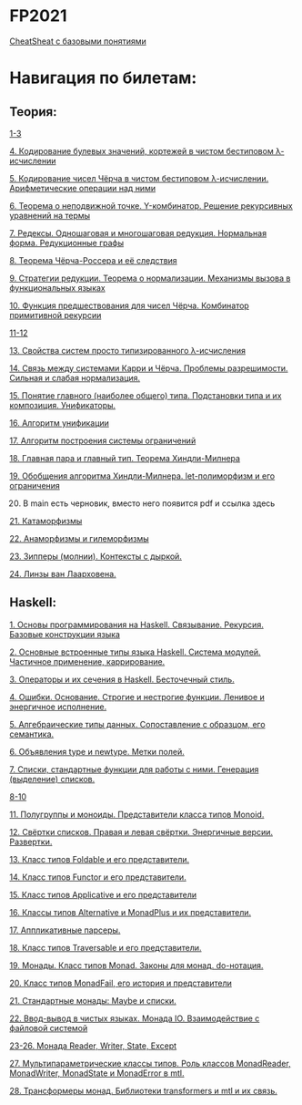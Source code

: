 # FP2021

[CheatSheat с базовыми понятиями](https://www.notion.so/e6f6a80f752e44fb88d6810f4148bd8b)

# Навигация по билетам:

## Теория:

[1-3](https://docs.google.com/document/d/1Zp4xk9c6ZL2gZHR8SX3NtBAa0JRI-7-KE2FoNB9vT2U/edit?usp=sharing)

[4. Кодирование булевых значений, кортежей в чистом бестиповом λ-исчислении](https://github.com/polupanovaanna/FP2021/blob/Roma/Theory%204.md)

[5. Кодирование чисел Чёрча в чистом бестиповом λ-исчислении. Арифметические операции над ними](https://github.com/polupanovaanna/FP2021/blob/Roma/Theory%205.md)

[6. Теорема о неподвижной точке. Y-комбинатор. Решение рекурсивных уравнений на термы](https://github.com/polupanovaanna/FP2021/blob/Roma/Theory%206.md)

[7. Редексы. Одношаговая и многошаговая редукция. Нормальная форма. Редукционные графы](https://github.com/polupanovaanna/FP2021/blob/Roma/Theory%207.md)

[8. Теорема Чёрча-Россера и её cледствия](https://clck.ru/ZrdA6)

[9. Cтратегии редукции. Теорема о нормализации. Механизмы вызова в функциональных языках](https://github.com/polupanovaanna/FP2021/blob/f7045708776a9dc8fd720d826626df504380f6b6/9.%20C%D1%82%D1%80%D0%B0%D1%82%D0%B5%D0%B3%D0%B8%D0%B8%20%D1%80%D0%B5%D0%B4%D1%83%D0%BA%D1%86%D0%B8%D0%B8.%20%D0%A2%D0%B5%D0%BE%D1%80%D0%B5%D0%BC%D0%B0%20%D0%BE%20%D0%BD%D0%BE%D1%80%D0%BC%D0%B0%D0%BB%D0%B8%D0%B7%D0%B0%D1%86%D0%B8%D0%B8.%20%D0%9C%D0%B5%D1%85%D0%B0%D0%BD%D0%B8%D0%B7%D0%BC%D1%8B%20%D0%B2%D1%8B%D0%B7%D0%BE%D0%B2%D0%B0%20%D0%B2%20%D1%84%D1%83%D0%BD%D0%BA%D1%86%D0%B8%D0%BE%D0%BD%D0%B0%D0%BB%D1%8C%D0%BD%D1%8B%D1%85%20%D1%8F%D0%B7%D1%8B%D0%BA%D0%B0%D1%85.pdf)

[10. Функция предшествования для чисел Чёрча. Комбинатор примитивной рекурсии](https://github.com/polupanovaanna/FP2021/blob/c9cfa329dda94a568560f327b5b5d7a25338aec4/10.%20%D0%A4%D1%83%D0%BD%D0%BA%D1%86%D0%B8%D1%8F%20%D0%BF%D1%80%D0%B5%D0%B4%D1%88%D0%B5%D1%81%D1%82%D0%B2%D0%BE%D0%B2%D0%B0%D0%BD%D0%B8%D1%8F%20%D0%B4%D0%BB%D1%8F%20%D1%87%D0%B8%D1%81%D0%B5%D0%BB%20%D0%A7%D0%B5%CC%88%D1%80%D1%87%D0%B0.%20%D0%9A%D0%BE%D0%BC%D0%B1%D0%B8%D0%BD%D0%B0%D1%82%D0%BE%D1%80%20%D0%BF%D1%80%D0%B8%D0%BC%D0%B8%D1%82%D0%B8%D0%B2%D0%BD%D0%BE%D0%B8%CC%86%20%D1%80%D0%B5%D0%BA%D1%83%D1%80%D1%81%D0%B8%D0%B8.pdf)

[11-12](https://github.com/polupanovaanna/FP2021/blob/main/11-12.%20%D0%9F%D1%80%D0%BE%D1%81%D1%82%D0%BE%20%D1%82%D0%B8%D0%BF%D0%B8%D0%B7%D0%B8%D1%80%D0%BE%D0%B2%D0%B0%D0%BD%D0%BD%D0%BE%D0%B5%20%CE%BB-%D0%B8%D1%81%D1%87%D0%B8%D1%81%D0%BB%D0%B5%D0%BD%D0%B8%D0%B5%20%D0%B2%20%D1%81%D1%82%D0%B8%D0%BB%D0%B5%20%D0%9A%D0%B0%D1%80%D1%80%D0%B8(%D0%A7%D0%B5%D1%80%D1%87%D0%B0).%20%D0%9F%D1%80%D0%B5%D0%B4%D1%82%D0%B5%D1%80%D0%BC%D1%8B.%20%D0%A3%D1%82%D0%B2%D0%B5%D1%80%D0%B6%D0%B4%D0%B5%D0%BD%D0%B8%D1%8F%20%D0%BE%20%D1%82%D0%B8%D0%BF%D0%B8%D0%B7%D0%B0%D1%86%D0%B8%D0%B8.%20%D0%9A%D0%BE%D0%BD%D1%82%D0%B5%D0%BA%D1%81%D1%82%D1%8B.%20%D0%9F%D1%80%D0%B0%D0%B2%D0%B8%D0%BB%D0%B0%20%D1%82%D0%B8%D0%BF%D0%B8%D0%B7%D0%B0%D1%86%D0%B8%D0%B8..pdf)

[13. Свойства систем просто типизированного λ-исчисления](https://github.com/polupanovaanna/FP2021/blob/main/13.%20%D0%A1%D0%B2%D0%BE%D0%B9%D1%81%D1%82%D0%B2%D0%B0%20%D1%81%D0%B8%D1%81%D1%82%D0%B5%D0%BC%20%D0%BF%D1%80%D0%BE%D1%81%D1%82%D0%BE%20%D1%82%D0%B8%D0%BF%D0%B8%D0%B7%D0%B8%D1%80%D0%BE%D0%B2%D0%B0%D0%BD%D0%BD%D0%BE%D0%B3%D0%BE%20%CE%BB-%D0%B8%D1%81%D1%87%D0%B8%D1%81%D0%BB%D0%B5%D0%BD%D0%B8%D1%8F..pdf)

[14. Связь между системами Карри и Чёрча. Проблемы разрешимости. Сильная и слабая нормализация.](https://github.com/polupanovaanna/FP2021/blob/Kirill/Theory%2014.md)

[15. Понятие главного (наиболее общего) типа. Подстановки типа и их композиция. Унификаторы.](https://github.com/polupanovaanna/FP2021/blob/Denis/Theory%2015.md)

[16. Алгоритм унификации](https://github.com/polupanovaanna/FP2021/blob/Denis/Theory%2016.md)

[17. Алгоритм построения системы ограничений](https://github.com/polupanovaanna/FP2021/blob/Denis/Theory%2017.md)

[18. Главная пара и главный тип. Теорема Хиндли-Милнера](https://github.com/polupanovaanna/FP2021/blob/Denis/Theory%2018.md)

[19. Обобщения алгоритма Хиндли-Милнера. let-полиморфизм и его ограничения](https://github.com/polupanovaanna/FP2021/blob/Denis/Theory%2019.md)

20. В main есть черновик, вместо него появится pdf и ссылка здесь

[21. Катаморфизмы](https://github.com/polupanovaanna/FP2021/blob/main/21.pdf)

[22. Анаморфизмы и гилеморфизмы](https://github.com/polupanovaanna/FP2021/blob/main/21.pdf)

[23. Зипперы (молнии). Контексты с дыркой.](https://github.com/polupanovaanna/FP2021/blob/main/23.%20%D0%97%D0%B8%D0%BF%D0%BF%D0%B5%D1%80%D1%8B%20(%D0%BC%D0%BE%D0%BB%D0%BD%D0%B8%D0%B8).md)

[24. Линзы ван Лаарховена.](https://github.com/polupanovaanna/FP2021/blob/main/24.%20%D0%9B%D0%B8%D0%BD%D0%B7%D1%8B%20%D0%B2%D0%B0%D0%BD%20%D0%9B%D0%B0%D0%B0%D1%80%D1%85%D0%BE%D0%B2%D0%B5%D0%BD%D0%B0.md)

## Haskell:

[1. Основы программирования на Haskell. Связывание. Рекурсия. Базовые конструкции языка](https://github.com/polupanovaanna/FP2021/blob/Slava-S/1_practice.md)

[2. Основные встроенные типы языка Haskell. Система модулей. Частичное применение, каррирование.](https://github.com/polupanovaanna/FP2021/blob/Slava-S/2_practice.md)

[3. Операторы и их сечения в Haskell. Бесточечный стиль.](https://github.com/polupanovaanna/FP2021/blob/Gosha/3.operators_sections_pointfree.md)

[4. Ошибки. Основание. Строгие и нестрогие функции. Ленивое и энергичное исполнение.](https://github.com/polupanovaanna/FP2021/blob/Slava-S/4_practice.md)

[5. Алгебраические типы данных. Сопоставление с образцом, его семантика.](https://github.com/polupanovaanna/FP2021/blob/main/5.%20%D0%90%D0%BB%D0%B3%D0%B5%D0%B1%D1%80%D0%B0%D0%B8%D1%87%D0%B5%D1%81%D0%BA%D0%B8%D0%B5%20%D1%82%D0%B8%D0%BF%D1%8B%20%D0%B4%D0%B0%D0%BD%D0%BD%D1%8B%D1%85.%20%D0%A1%D0%BE%D0%BF%D0%BE%D1%81%D1%82%D0%B0%D0%B2%D0%BB%D0%B5%D0%BD%D0%B8%D0%B5%20%D1%81%20%D0%BE%D0%B1%D1%80%D0%B0%D0%B7%D1%86%D0%BE%D0%BC%2C%20%D0%B5%D0%B3%D0%BE%20%D1%81%D0%B5%D0%BC%D0%B0%D0%BD%D1%82%D0%B8%D0%BA%D0%B0..md)

[6. Объявления type и newtype. Метки полей.](https://github.com/polupanovaanna/FP2021/blob/main/6.%20%D0%9E%D0%B1%D1%8A%D1%8F%D0%B2%D0%BB%D0%B5%D0%BD%D0%B8%D1%8F%20type%20%D0%B8%20newtype.%20%D0%9C%D0%B5%D1%82%D0%BA%D0%B8%20%D0%BF%D0%BE%D0%BB%D0%B5%D0%B8%CC%86.md)

[7. Списки, стандартные функции для работы с ними. Генерация (выделение) списков.](https://github.com/polupanovaanna/FP2021/blob/main/7.%20%D0%A1%D0%BF%D0%B8%D1%81%D0%BA%D0%B8%2C%20%D1%81%D1%82%D0%B0%D0%BD%D0%B4%D0%B0%D1%80%D1%82%D0%BD%D1%8B%D0%B5%20%D1%84%D1%83%D0%BD%D0%BA%D1%86%D0%B8%D0%B8%20%D0%B4%D0%BB%D1%8F%20%D1%80%D0%B0%D0%B1%D0%BE%D1%82%D1%8B%20%D1%81%20%D0%BD%D0%B8%D0%BC%D0%B8.%20%D0%93%D0%B5%D0%BD%D0%B5%D1%80%D0%B0%D1%86%D0%B8%D1%8F%20(%D0%B2%D1%8B%D0%B4%D0%B5%D0%BB%D0%B5%D0%BD%D0%B8%D0%B5)%20%D1%81%D0%BF%D0%B8%D1%81%D0%BA%D0%BE%D0%B2..md)

[8-10](https://docs.google.com/document/d/1_PB5m8JksTPyP41U8YxvRikdFmWYJE0EBqMDjoz33lE/edit)

[11. Полугруппы и моноиды. Представители класса типов Monoid.](https://github.com/polupanovaanna/FP2021/blob/Gosha/11.semigroups_monoids.md)

[12. Свёртки списков. Правая и левая свёртки. Энергичные версии. Развертки.](https://github.com/polupanovaanna/FP2021/blob/Slava-S/12_practice.md)

[13. Класс типов Foldable и его представители.](https://github.com/polupanovaanna/FP2021/blob/main/13%20%D0%9A%D0%BB%D0%B0%D1%81%D1%81%20%D1%82%D0%B8%D0%BF%D0%BE%D0%B2%20Foldable%20%D0%B8%20%D0%B5%D0%B3%D0%BE%20%D0%BF%D1%80%D0%B5%D0%B4%D1%81%D1%82%D0%B0%D0%B2%D0%B8%D1%82%D0%B5%D0%BB%D0%B8%202aa758c8ca3a4815adf697a9b06e4e9c.md)

[14. Класс типов Functor и его представители.]()

[15. Класс типов Applicative и его представители]()

[16. Классы типов Alternative и MonadPlus и их представители.](https://github.com/polupanovaanna/FP2021/blob/Gosha/16.Alternative_MonadPlus.md)

[17. Аппликативные парсеры.](https://github.com/polupanovaanna/FP2021/blob/Kirill/Haskell%2017.md)

[18. Класс типов Traversable и его представители.]()

[19. Монады. Класс типов Monad. Законы для монад. do-нотация.](https://github.com/polupanovaanna/FP2021/blob/Vyacheslav_Shabes/haskell19task.pdf)

[20. Класс типов MonadFail, его история и представители](https://github.com/polupanovaanna/FP2021/blob/Vyacheslav_Shabes/haskell20task.pdf)

[21. Стандартные монады: Maybe и списки.]()

[22. Ввод-вывод в чистых языках. Монада IO. Взаимодействие с файловой системой](https://github.com/polupanovaanna/FP2021/blob/main/Haskell%2022.md)

[23-26. Монада Reader, Writer, State, Except]()

[27. Мультипараметрические классы типов. Роль классов MonadReader, MonadWriter, MonadState и MonadError в mtl.](https://github.com/polupanovaanna/FP2021/blob/Vyacheslav_Shabes/27.%20%D0%9C%D1%83%D0%BB%D1%8C%D1%82%D0%B8%D0%BF%D0%B0%D1%80%D0%B0%D0%BC%D0%B5%D1%82%D1%80%D0%B8%D1%87%D0%B5%D1%81%D0%BA%D0%B8%D0%B5%20%D0%BA%D0%BB%D0%B0%D1%81%D1%81%D1%8B%20%D1%82%D0%B8%D0%BF%D0%BE%D0%B2.md)

[28. Трансформеры монад. Библиотеки transformers и mtl и их связь.](https://github.com/polupanovaanna/FP2021/blob/main/28.%20Transformers.md)




